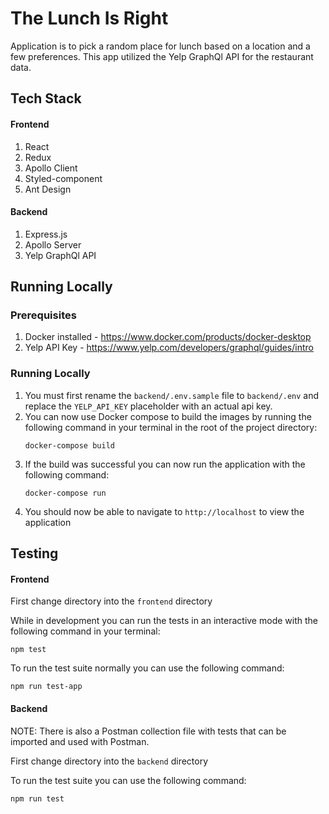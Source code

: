 # The Lunch Is Right
Application is to pick a random place for lunch based on a location and a few preferences. This app utilized the Yelp 
GraphQl API for the restaurant data.

## Tech Stack
#### Frontend
1. React
2. Redux
3. Apollo Client
4. Styled-component
5. Ant Design

#### Backend
1. Express.js
2. Apollo Server
3. Yelp GraphQl API


## Running Locally
### Prerequisites
1. Docker installed - https://www.docker.com/products/docker-desktop
2. Yelp API Key - https://www.yelp.com/developers/graphql/guides/intro

### Running Locally
1. You must first rename the `backend/.env.sample` file to `backend/.env` and replace the `YELP_API_KEY` placeholder 
with an actual api key.
2. You can now use Docker compose to build the images by running the following command in your terminal in the root of 
   the project directory:
   ```shell
   docker-compose build
   ```
3. If the build was successful you can now run the application with the following command:
    ```shell
    docker-compose run
    ```
4. You should now be able to navigate to `http://localhost` to view the application


## Testing
#### Frontend
First change directory into the `frontend` directory

While in development you can run the tests in an interactive mode with the following command in your terminal:
```shell
npm test
```


To run the test suite normally you can use the following command:
```shell
npm run test-app
```  

#### Backend
NOTE: There is also a Postman collection file with tests that can be imported and used with Postman.  

First change directory into the `backend` directory

To run the test suite you can use the following command:
```shell
npm run test
```
